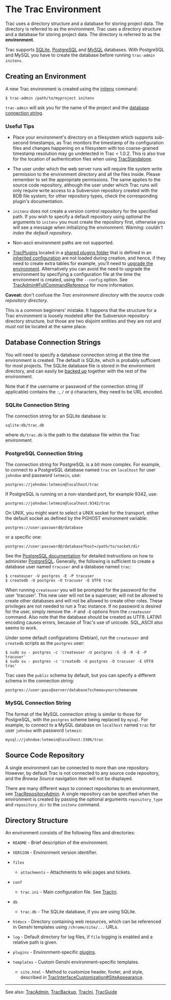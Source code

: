 # The Trac Environment


Trac uses a directory structure and a database for storing project data. The directory is referred to as the environment.
Trac uses a directory structure and a database for storing project data. The directory is referred to as the **environment**.


Trac supports [ SQLite](http://sqlite.org/), [ PostgreSQL](http://www.postgresql.org/) and [ MySQL](http://mysql.com/) databases. With PostgreSQL and MySQL you have to create the database before running `trac-admin initenv`.

## Creating an Environment


A new Trac environment is created using the [initenv](trac-admin#) command:

```
$ trac-admin /path/to/myproject initenv
```

`trac-admin` will ask you for the name of the project and the [database connection string](trac-environment#database-connection-strings).

### Useful Tips

- Place your environment's directory on a filesystem which supports sub-second timestamps, as Trac monitors the timestamp of its configuration files and changes happening on a filesystem with too coarse-grained timestamp resolution may go undetected in Trac \< 1.0.2. This is also true for the location of authentication files when using [TracStandalone](trac-standalone).

- The user under which the web server runs will require file system write permission to the environment directory and all the files inside. Please remember to set the appropriate permissions. The same applies to the source code repository, although the user under which Trac runs will only require write access to a Subversion repository created with the BDB file system; for other repository types, check the corresponding plugin's documentation. 


 


- `initenv` does not create a version control repository for the specified path. If you wish to specify a default repository using optional the arguments to `initenv` you must create the repository first, otherwise you will see a message when initializing the environment: *Warning: couldn't index the default repository*.

- Non-ascii environment paths are not supported.

- [TracPlugins](trac-plugins) located in a [shared plugins folder](trac-ini#) that is defined in an [inherited configuration](trac-ini#global-configuration) are not loaded during creation, and hence, if they need to create extra tables for example, you'll need to [upgrade the environment](trac-upgrade#upgrade-the-trac-environment). Alternatively you can avoid the need to upgrade the environment by specifying a configuration file at the time the environment is created, using the `--config` option. See [TracAdmin\#FullCommandReference](trac-admin#full-command-reference) for more information.

**Caveat:** don't confuse the *Trac environment directory* with the *source code repository directory*.


This is a common beginners' mistake.
It happens that the structure for a Trac environment is loosely modeled after the Subversion repository directory structure, but those are two disjoint entities and they are not and *must not* be located at the same place.

## Database Connection Strings


You will need to specify a database connection string at the time the environment is created. The default is SQLite, which is probably sufficient for most projects. The SQLite database file is stored in the environment directory, and can easily be [backed up](trac-backup) together with the rest of the environment.


Note that if the username or password of the connection string (if applicable) contains the `:`, `/` or `@` characters, they need to be URL encoded.

### SQLite Connection String


The connection string for an SQLite database is:

```wiki
sqlite:db/trac.db
```


where `db/trac.db` is the path to the database file within the Trac environment.

### PostgreSQL Connection String


The connection string for PostgreSQL is a bit more complex. For example, to connect to a PostgreSQL database named `trac` on `localhost` for user `johndoe` and password `letmein`, use:

```wiki
postgres://johndoe:letmein@localhost/trac
```


If PostgreSQL is running on a non-standard port, for example 9342, use:

```wiki
postgres://johndoe:letmein@localhost:9342/trac
```


On UNIX, you might want to select a UNIX socket for the transport, either the default socket as defined by the PGHOST environment variable:

```wiki
postgres://user:password@/database
```


or a specific one:

```wiki
postgres://user:password@/database?host=/path/to/socket/dir
```


See the [ PostgreSQL documentation](http://www.postgresql.org/docs/) for detailed instructions on how to administer [ PostgreSQL](http://postgresql.org).
Generally, the following is sufficient to create a database user named `tracuser` and a database named `trac`:

```
$ createuser -U postgres -E -P tracuser
$ createdb -U postgres -O tracuser -E UTF8 trac
```


When running `createuser` you will be prompted for the password for the user 'tracuser'. This new user will not be a superuser, will not be allowed to create other databases and will not be allowed to create other roles. These privileges are not needed to run a Trac instance. If no password is desired for the user, simply remove the `-P` and `-E` options from the `createuser` command. Also note that the database should be created as UTF8. LATIN1 encoding causes errors, because of Trac's use of unicode. SQL_ASCII also seems to work.


Under some default configurations (Debian), run the `createuser` and `createdb` scripts as the `postgres` user:

```
$ sudo su - postgres -c 'createuser -U postgres -S -D -R -E -P tracuser'
$ sudo su - postgres -c 'createdb -U postgres -O tracuser -E UTF8 trac'
```


Trac uses the `public` schema by default, but you can specify a different schema in the connection string:

```wiki
postgres://user:pass@server/database?schema=yourschemaname
```

### MySQL Connection String


The format of the MySQL connection string is similar to those for PostgreSQL, with the `postgres` scheme being replaced by `mysql`. For example, to connect to a MySQL database on `localhost` named `trac` for user `johndoe` with password `letmein`:

```wiki
mysql://johndoe:letmein@localhost:3306/trac
```

## Source Code Repository


A single environment can be connected to more than one repository. However, by default Trac is not connected to any source code repository, and the *Browse Source* navigation item will not be displayed.


There are many different ways to connect repositories to an environment, see [TracRepositoryAdmin](trac-repository-admin). A single repository can be specified when the environment is created by passing the optional arguments `repository_type` and `repository_dir` to the `initenv` command.

## Directory Structure


An environment consists of the following files and directories:

- `README` - Brief description of the environment.
- `VERSION` - Environment version identifier.
- `files`

  - `attachments` - Attachments to wiki pages and tickets.
- `conf`

  - `trac.ini` - Main configuration file. See [TracIni](trac-ini).
- `db`

  - `trac.db` - The SQLite database, if you are using SQLite.
- `htdocs` - Directory containing web resources, which can be referenced in Genshi templates using `/chrome/site/...` URLs.
- `log` - Default directory for log files, if `file` logging is enabled and a relative path is given.
- `plugins` - Environment-specific [plugins](trac-plugins).
- `templates` - Custom Genshi environment-specific templates.

  - `site.html` - Method to customize header, footer, and style, described in [TracInterfaceCustomization\#SiteAppearance](trac-interface-customization#site-appearance).

---



See also: [TracAdmin](trac-admin), [TracBackup](trac-backup), [TracIni](trac-ini), [TracGuide](trac-guide)


